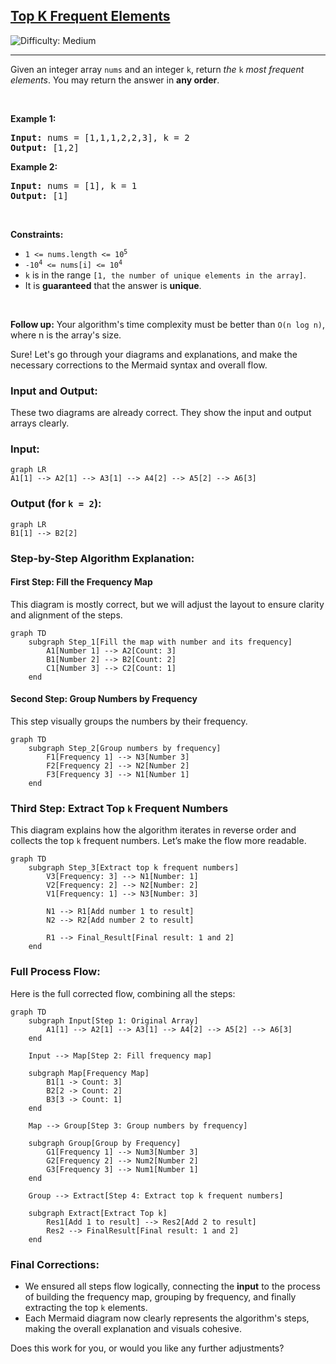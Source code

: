 <h2><a href="https://leetcode.com/problems/top-k-frequent-elements">Top K Frequent Elements</a></h2> <img src='https://img.shields.io/badge/Difficulty-Medium-orange' alt='Difficulty: Medium' /><hr><p>Given an integer array <code>nums</code> and an integer <code>k</code>, return <em>the</em> <code>k</code> <em>most frequent elements</em>. You may return the answer in <strong>any order</strong>.</p>

<p>&nbsp;</p>
<p><strong class="example">Example 1:</strong></p>
<pre><strong>Input:</strong> nums = [1,1,1,2,2,3], k = 2
<strong>Output:</strong> [1,2]
</pre><p><strong class="example">Example 2:</strong></p>
<pre><strong>Input:</strong> nums = [1], k = 1
<strong>Output:</strong> [1]
</pre>
<p>&nbsp;</p>
<p><strong>Constraints:</strong></p>

<ul>
	<li><code>1 &lt;= nums.length &lt;= 10<sup>5</sup></code></li>
	<li><code>-10<sup>4</sup> &lt;= nums[i] &lt;= 10<sup>4</sup></code></li>
	<li><code>k</code> is in the range <code>[1, the number of unique elements in the array]</code>.</li>
	<li>It is <strong>guaranteed</strong> that the answer is <strong>unique</strong>.</li>
</ul>

<p>&nbsp;</p>
<p><strong>Follow up:</strong> Your algorithm&#39;s time complexity must be better than <code>O(n log n)</code>, where n is the array&#39;s size.</p>





Sure! Let's go through your diagrams and explanations, and make the necessary corrections to the Mermaid syntax and overall flow.

### Input and Output:

These two diagrams are already correct. They show the input and output arrays clearly.

### Input:
```mermaid
graph LR
A1[1] --> A2[1] --> A3[1] --> A4[2] --> A5[2] --> A6[3]
```

### Output (for `k = 2`):
```mermaid
graph LR
B1[1] --> B2[2]
```

### Step-by-Step Algorithm Explanation:

#### First Step: Fill the Frequency Map

This diagram is mostly correct, but we will adjust the layout to ensure clarity and alignment of the steps.

```mermaid
graph TD
    subgraph Step_1[Fill the map with number and its frequency]
        A1[Number 1] --> A2[Count: 3]
        B1[Number 2] --> B2[Count: 2]
        C1[Number 3] --> C2[Count: 1]
    end
```

#### Second Step: Group Numbers by Frequency

This step visually groups the numbers by their frequency.

```mermaid
graph TD
    subgraph Step_2[Group numbers by frequency]
        F1[Frequency 1] --> N3[Number 3]
        F2[Frequency 2] --> N2[Number 2]
        F3[Frequency 3] --> N1[Number 1]
    end
```

### Third Step: Extract Top `k` Frequent Numbers

This diagram explains how the algorithm iterates in reverse order and collects the top `k` frequent numbers. Let’s make the flow more readable.

```mermaid
graph TD
    subgraph Step_3[Extract top k frequent numbers]
        V3[Frequency: 3] --> N1[Number: 1]
        V2[Frequency: 2] --> N2[Number: 2]
        V1[Frequency: 1] --> N3[Number: 3]

        N1 --> R1[Add number 1 to result]
        N2 --> R2[Add number 2 to result]
        
        R1 --> Final_Result[Final result: 1 and 2]
    end

```


### Full Process Flow:

Here is the full corrected flow, combining all the steps:

```mermaid
graph TD
    subgraph Input[Step 1: Original Array]
        A1[1] --> A2[1] --> A3[1] --> A4[2] --> A5[2] --> A6[3]
    end

    Input --> Map[Step 2: Fill frequency map]

    subgraph Map[Frequency Map]
        B1[1 -> Count: 3]
        B2[2 -> Count: 2]
        B3[3 -> Count: 1]
    end
    
    Map --> Group[Step 3: Group numbers by frequency]
    
    subgraph Group[Group by Frequency]
        G1[Frequency 1] --> Num3[Number 3]
        G2[Frequency 2] --> Num2[Number 2]
        G3[Frequency 3] --> Num1[Number 1]
    end
    
    Group --> Extract[Step 4: Extract top k frequent numbers]

    subgraph Extract[Extract Top k]
        Res1[Add 1 to result] --> Res2[Add 2 to result]
        Res2 --> FinalResult[Final result: 1 and 2]
    end

```

### Final Corrections:

- We ensured all steps flow logically, connecting the **input** to the process of building the frequency map, grouping by frequency, and finally extracting the top `k` elements.
- Each Mermaid diagram now clearly represents the algorithm's steps, making the overall explanation and visuals cohesive.

Does this work for you, or would you like any further adjustments?



